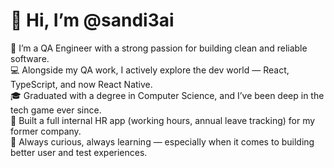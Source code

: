 # 👋 Hi, I’m @sandi3ai

🧪 I’m a QA Engineer with a strong passion for building clean and reliable software.  
💻 Alongside my QA work, I actively explore the dev world — React, TypeScript, and now React Native.  
🎓 Graduated with a degree in Computer Science, and I’ve been deep in the tech game ever since.  
📱 Built a full internal HR app (working hours, annual leave tracking) for my former company.  
🌱 Always curious, always learning — especially when it comes to building better user and test experiences.
